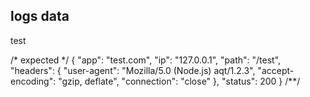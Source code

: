 ## logs data
test

/* expected */
{
  "app": "test.com",
  "ip": "127.0.0.1",
  "path": "/test",
  "headers": {
    "user-agent": "Mozilla/5.0 (Node.js) aqt/1.2.3",
    "accept-encoding": "gzip, deflate",
    "connection": "close"
  },
  "status": 200
}
/**/
